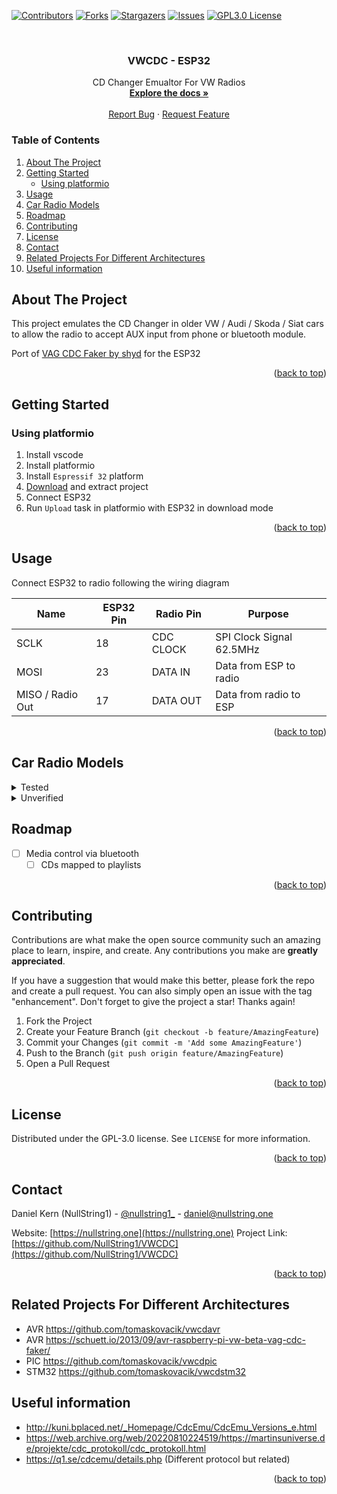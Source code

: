 <!-- Improved compatibility of back to top link: See: https://github.com/othneildrew/Best-README-Template/pull/73 -->
<a name="readme-top"></a>
<!--
*** Thanks for checking out the Best-README-Template. If you have a suggestion
*** that would make this better, please fork the repo and create a pull request
*** or simply open an issue with the tag "enhancement".
*** Don't forget to give the project a star!
*** Thanks again! Now go create something AMAZING! :D
-->



<!-- PROJECT SHIELDS -->
<!--
*** I'm using markdown "reference style" links for readability.
*** Reference links are enclosed in brackets [ ] instead of parentheses ( ).
*** See the bottom of this document for the declaration of the reference variables
*** for contributors-url, forks-url, etc. This is an optional, concise syntax you may use.
*** https://www.markdownguide.org/basic-syntax/#reference-style-links
-->
[![Contributors][contributors-shield]][contributors-url]
[![Forks][forks-shield]][forks-url]
[![Stargazers][stars-shield]][stars-url]
[![Issues][issues-shield]][issues-url]
[![GPL3.0 License][license-shield]][license-url]



<!-- PROJECT LOGO -->
<br />
<div align="center">

<h3 align="center">VWCDC - ESP32</h3>

  <p align="center">
    CD Changer Emualtor For VW Radios 
    <br />
    <a href="https://github.com/NullString1/VWCDC"><strong>Explore the docs »</strong></a>
    <br />
    <br />
    <a href="https://github.com/NullString1/VWCDC/issues">Report Bug</a>
    ·
    <a href="https://github.com/NullString1/VWCDC/issues">Request Feature</a>
  </p>
</div>



<!-- TABLE OF CONTENTS -->
### Table of Contents
<ol>
  <li>
    <a href="#about-the-project">About The Project</a>
  </li>
  <li>
    <a href="#getting-started">Getting Started</a>
    <ul>
      <li><a href="#using-platformio">Using platformio</a></li>
    </ul>
  </li>
  <li><a href="#usage">Usage</a></li>
  <li><a href="#car-radio-models">Car Radio Models</li>
  <li><a href="#roadmap">Roadmap</a></li>
  <li><a href="#contributing">Contributing</a></li>
  <li><a href="#license">License</a></li>
  <li><a href="#contact">Contact</a></li>
  <li><a href="#related-projects-for-different-architectures">Related Projects For Different Architectures</a></li>
  <li><a href="#useful-information">Useful information</a></li>
    
</ol>



<!-- ABOUT THE PROJECT -->
## About The Project
This project emulates the CD Changer in older VW / Audi / Skoda / Siat cars to allow the radio to accept AUX input from phone or bluetooth module. 

Port of [VAG CDC Faker by shyd](https://schuett.io/2013/09/avr-raspberry-pi-vw-beta-vag-cdc-faker/) for the ESP32
<p align="right">(<a href="#readme-top">back to top</a>)</p>

<!-- GETTING STARTED -->
## Getting Started

### Using platformio

1. Install vscode
2. Install platformio
3. Install `Espressif 32` platform
4. [Download](https://github.com/NullString1/VWCDC/archive/refs/heads/master.zip) and extract project
5. Connect ESP32
6. Run `Upload` task in platformio with ESP32 in download mode

<p align="right">(<a href="#readme-top">back to top</a>)</p>

<!-- USAGE EXAMPLES -->
## Usage

Connect ESP32 to radio following the wiring diagram

| Name             | ESP32 Pin | Radio Pin | Purpose                  |
|------------------|-----------|-----------|--------------------------|
| SCLK             | 18        | CDC CLOCK | SPI Clock Signal 62.5MHz |
| MOSI             | 23        | DATA IN   | Data from ESP to radio   |
| MISO / Radio Out | 17        | DATA OUT  | Data from radio to ESP   |

<p align="right">(<a href="#readme-top">back to top</a>)</p>

## Car Radio Models

<details>
  <summary>Tested</summary>
  
  - RCD200 mp3 (VW POLO 2008)
</details>
<details>
  <summary>Unverified</summary>
  Untested with this port but working with related projects using same protocol (https://github.com/tomaskovacik/vwcdpic)

- Audi concert 1(blaupunkt)
- Audi concert 1(philips)
- Audi concert 2
- Chorus1(blaupunkt)
- Symohony I
- VW blaupunkt RadioNavigationSystem MCD
- VW Passat Blaupunkt Gamma (similar to Gamma V)
- Audi Symphony II BOSE
- Volkswagen
  - New Beetle
  - Touareg
  - Passat B3/B4 (1993+)
  - EOS 3.2 (2008)
  - Single DIN Monsoon
  - Single DIN Monsoon with In-Dash CD Player
  - Double DIN Monsoon
  - Multi-Function Display (MFD)
  - Gamma IV
  - Gamma V
  - RCD300
  - Blaupunkt R100
  - RNS300
  - RN S2 DVD
- Seat
  - Leon
  - Ibiza
- Skoda
  - Symphony
- Audi
  - Audi Chorus II
</details>


<!-- ROADMAP -->
## Roadmap

- [ ] Media control via bluetooth
  - [ ] CDs mapped to playlists

<p align="right">(<a href="#readme-top">back to top</a>)</p>

<!-- CONTRIBUTING -->
## Contributing

Contributions are what make the open source community such an amazing place to learn, inspire, and create. Any contributions you make are **greatly appreciated**.

If you have a suggestion that would make this better, please fork the repo and create a pull request. You can also simply open an issue with the tag "enhancement".
Don't forget to give the project a star! Thanks again!

1. Fork the Project
2. Create your Feature Branch (`git checkout -b feature/AmazingFeature`)
3. Commit your Changes (`git commit -m 'Add some AmazingFeature'`)
4. Push to the Branch (`git push origin feature/AmazingFeature`)
5. Open a Pull Request

<p align="right">(<a href="#readme-top">back to top</a>)</p>



<!-- LICENSE -->
## License

Distributed under the GPL-3.0 license. See `LICENSE` for more information.

<p align="right">(<a href="#readme-top">back to top</a>)</p>

<!-- CONTACT -->
## Contact

Daniel Kern (NullString1) - [@nullstring1_](https://twitter.com/nullstring1_) - daniel@nullstring.one

Website: [https://nullstring.one](https://nullstring.one)
Project Link: [https://github.com/NullString1/VWCDC](https://github.com/NullString1/VWCDC)

<p align="right">(<a href="#readme-top">back to top</a>)</p>



## Related Projects For Different Architectures
- AVR https://github.com/tomaskovacik/vwcdavr
- AVR https://schuett.io/2013/09/avr-raspberry-pi-vw-beta-vag-cdc-faker/
- PIC https://github.com/tomaskovacik/vwcdpic
- STM32 https://github.com/tomaskovacik/vwcdstm32

## Useful information
- http://kuni.bplaced.net/_Homepage/CdcEmu/CdcEmu_Versions_e.html
- https://web.archive.org/web/20220810224519/https://martinsuniverse.de/projekte/cdc_protokoll/cdc_protokoll.html
- https://q1.se/cdcemu/details.php (Different protocol but related)
<p align="right">(<a href="#readme-top">back to top</a>)</p>



<!-- MARKDOWN LINKS & IMAGES -->
<!-- https://www.markdownguide.org/basic-syntax/#reference-style-links -->
[contributors-shield]: https://img.shields.io/github/contributors/github_username/repo_name.svg?style=for-the-badge
[contributors-url]: https://github.com/NullString1/VWCDC/graphs/contributors
[forks-shield]: https://img.shields.io/github/forks/github_username/repo_name.svg?style=for-the-badge
[forks-url]: https://github.com/NullString1/VWCDC/network/members
[stars-shield]: https://img.shields.io/github/stars/github_username/repo_name.svg?style=for-the-badge
[stars-url]: https://github.com/NullString1/VWCDC/stargazers
[issues-shield]: https://img.shields.io/github/issues/github_username/repo_name.svg?style=for-the-badge
[issues-url]: https://github.com/NullString1/VWCDC/issues
[license-shield]: https://img.shields.io/github/license/github_username/repo_name.svg?style=for-the-badge
[license-url]: https://github.com/NullString1/VWCDC/blob/master/LICENSE
